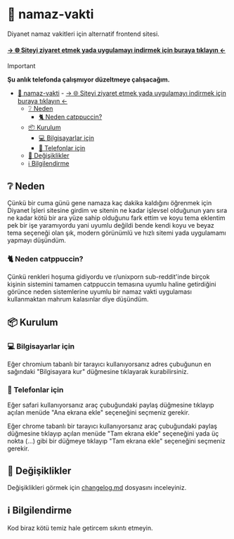 # 🕌 namaz-vakti

Diyanet namaz vakitleri için alternatif frontend sitesi.

#### [-> 🌐 Siteyi ziyaret etmek yada uygulamayı indirmek için buraya tıklayın <-](https://sanalzio.github.io/namaz-vakti-site/src/index.html)

> [!IMPORTANT]
> **Şu anlık telefonda çalışmıyor düzeltmeye çalışacağım.**

- [🕌 namaz-vakti](#-namaz-vakti)
      - [-\> 🌐 Siteyi ziyaret etmek yada uygulamayı indirmek için buraya tıklayın \<-](#---siteyi-ziyaret-etmek-yada-uygulamayı-indirmek-için-buraya-tıklayın--)
  - [❔ Neden](#-neden)
    - [🐈 Neden catppuccin?](#-neden-catppuccin)
  - [📦 Kurulum](#-kurulum)
    - [💻 Bilgisayarlar için](#-bilgisayarlar-için)
    - [📱 Telefonlar için](#-telefonlar-için)
  - [🔨 Değişiklikler](#-değişiklikler)
  - [ℹ Bilgilendirme](#ℹ-bilgilendirme)

## ❔ Neden

Çünkü bir cuma günü gene namaza kaç dakika kaldığını öğrenmek için Diyanet İşleri sitesine girdim ve sitenin ne kadar işlevsel olduğunun yanı sıra ne kadar kötü bir ara yüze sahip olduğunu fark ettim ve koyu tema eklentim pek bir işe yaramıyordu yani uyumlu değildi bende kendi koyu ve beyaz tema seçeneği olan şık, modern görünümlü ve hızlı sitemi yada uygulamamı yapmayı düşündüm.

### 🐈 Neden catppuccin?

Çünkü renkleri hoşuma gidiyordu ve r/unixporn sub-reddit'inde birçok kişinin sistemini tamamen catppuccin temasına uyumlu haline getirdiğini görünce neden sistemlerine uyumlu bir namaz vakti uygulaması kullanmaktan mahrum kalasınlar diye düşündüm.

## 📦 Kurulum

### 💻 Bilgisayarlar için

Eğer chromium tabanlı bir tarayıcı kullanıyorsanız adres çubuğunun en sağındaki "Bilgisayara kur" düğmesine tıklayarak kurabilirsiniz.

### 📱 Telefonlar için

Eğer safari kullanıyorsanız araç çubuğundaki paylaş düğmesine tıklayıp açılan menüde "Ana ekrana ekle" seçeneğini seçmeniz gerekir.

Eğer chrome tabanlı bir tarayıcı kullanıyorsanız araç çubuğundaki paylaş düğmesine tıklayıp açılan menüde "Tam ekrana ekle" seçeneğini yada üç nokta (...) gibi bir düğmeye tıklayıp "Tam ekrana ekle" seçeneğini seçmeniz gerekir.


## 🔨 Değişiklikler

Değişiklikleri görmek için [changelog.md](./changelog.md) dosyasını inceleyiniz.

## ℹ Bilgilendirme

Kod biraz kötü temiz hale getircem sıkıntı etmeyin.